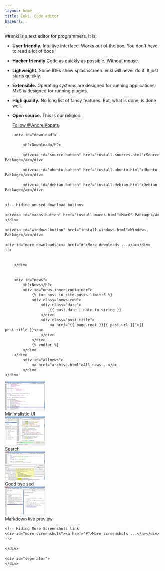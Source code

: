 ```yaml
---
layout: home
title: Enki. Code editor
baseurl: .
---
```


<!--[if lte IE 7]>
  <link rel="stylesheet" type="text/css" href="{{ page.baseurl }}/css/ie7index.css">
  <![endif]-->

<div class="content-row-1" markdown="1">
##enki is a text editor for programmers. It is:

* **User friendly.** Intuitive interface. Works out of the box. You don't have to read a lot of docs
* **Hacker friendly** Code as quickly as possible. Without mouse.
* **Lighweight.** Some IDEs show splashscreen. enki will never do it. It just starts quickly.
* **Extensible.** Operating systems are designed for running applications. MkS is designed for running plugins.
* **High quality.** No long list of fancy features. But, what is done, is done well.
* **Open source.** This is our religion.

    <div id="social-buttons">
        <div id="twitter">
            <a href="https://twitter.com/AndreiKopats" class="twitter-follow-button" data-show-count="false" data-size="large" data-show-screen-name="false">Follow @AndreiKopats</a>
        </div>

    <!-- Hiding Facebook button
        <div id="facebook">
            <a href="http://www.facebook.com/sharer.php?u=http://hlamer.github.com/mksv3/"><img src="./img/facebook.png" title="Share enki editor on Facebook" alt="Share enki editor on Facebook"></a>
        </div>
        -->
    
    </div>
</div>

<div id="content-row-2">
    <div id="left-col">


        <div id="download">
            
            <h2>Download</h2>
            
            <div><a id="source-button" href="install-sources.html">Source Package</a></div>
            
            <div><a id="ubuntu-button" href="install-ubuntu.html">Ubuntu Package</a></div>

            <div><a id="debian-button" href="install-debian.html">Debian Package</a></div>

       
    <!-- Hiding unused download buttons

    <div><a id="macos-button" href="install-macos.html">MacOS Package</a></div>

    <div><a id="windows-button" href="install-windows.html">Windows Package</a></div>

    <div id="more-downloads"><a href="#">More downloads ...</a></div>
    -->


        </div>
          

        <div id="news">
            <h2>News</h2>
            <div id="news-inner-container">
                {% for post in site.posts limit:5 %}
                <div class="news-row">
                    <div class="date">
                        {{ post.date | date_to_string }}
                    </div>
                    <div class="post-title">
                        <a href="{{ page.root }}{{ post.url }}">{{ post.title }}</a>
                    </div>
                </div>
                {% endfor %}
            </div>
        </div>
            <div id="allnews">
                <a href="archive.html">All news...</a>
            </div>
    </div>


<div id="screenshot-container">
     <div class="screenshot-row">
       <div class="screenshot">
            <a href="screenshots/minimal.png">
                <img src="screenshots/preview/minimal.png"/></a><br />
            Minimalistic UI
        </div>
        <div class="screenshot">
            <a href="screenshots/search.png">
                <img src="screenshots/preview/search.png"/></a><br />
            Search
        </div>
    </div>
    <div class="screenshot-row">
        <div class="screenshot">
            <a href="screenshots/search-replace.png">
                <img src="screenshots/preview/search-replace.png"/></a><br />
            Good bye sed
        </div>
        <div class="screenshot">
            <a href="screenshots/markdown-preview.png">
                <img src="screenshots/preview/markdown-preview.png"/></a><br />
            Markdown live preview
        </div>
    </div>
    
    <!-- Hiding More Screenshots link
    <div id="more-screenshots"><a href="#">More screenshots ...</a></div>
    -->
    
    </div>

    <div id="seperator">
    </div>

</div>